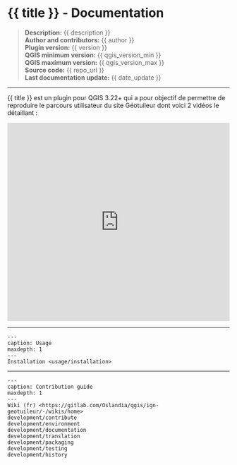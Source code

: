 # {{ title }} - Documentation

> **Description:** {{ description }}  
> **Author and contributors:** {{ author }}  
> **Plugin version:** {{ version }}  
> **QGIS minimum version:** {{ qgis_version_min }}  
> **QGIS maximum version:** {{ qgis_version_max }}  
> **Source code:** {{ repo_url }}  
> **Last documentation update:** {{ date_update }}

----

{{ title }} est un plugin pour QGIS 3.22+ qui a pour objectif de permettre de reproduire le parcours utilisateur du site Géotuileur dont voici 2 vidéos le détaillant :

<iframe src="https://player.vimeo.com/video/722998381?h=3dcf3a2ef0&amp;title=0&amp;byline=0&amp;portrait=0&amp;speed=0&amp;badge=0&amp;autopause=0&amp;player_id=0&amp;app_id=58479" width="100%" height="450" frameborder="0" allow="autoplay; fullscreen; picture-in-picture" allowfullscreen title="screen-recording.webm"></iframe>

----

```{toctree}
---
caption: Usage
maxdepth: 1
---
Installation <usage/installation>
```

----

```{toctree}
---
caption: Contribution guide
maxdepth: 1
---
Wiki (fr) <https://gitlab.com/Oslandia/qgis/ign-geotuileur/-/wikis/home>
development/contribute
development/environment
development/documentation
development/translation
development/packaging
development/testing
development/history
```
